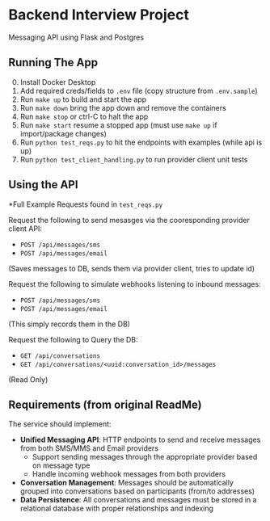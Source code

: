 # Backend Interview Project

Messaging API using Flask and Postgres

## Running The App

0. Install Docker Desktop
1. Add required creds/fields to `.env` file (copy structure from `.env.sample`)
2. Run `make up` to build and start the app
3. Run `make down` bring the app down and remove the containers
4. Run `make stop`  or ctrl-C to halt the app
5. Run `make start` resume a stopped app (must use `make up` if import/package changes)
6. Run `python test_reqs.py` to hit the endpoints with examples (while api is up)
7. Run `python test_client_handling.py` to run provider client unit tests

## Using the API

*Full Example Requests found in `test_reqs.py`

Request the following to send mesasges via the cooresponding provider client API:
- `POST /api/messages/sms`
- `POST /api/messages/email`

(Saves messages to DB, sends them via provider client, tries to update id)



Request the following to simulate webhooks listening to inbound messages:
- `POST /api/messages/sms`
- `POST /api/messages/email`

(This simply records them in the DB)



Request the following to Query the DB:
- `GET /api/conversations`
- `GET /api/conversations/<uuid:conversation_id>/messages`

(Read Only)


## Requirements (from original ReadMe)

The service should implement:

- **Unified Messaging API**: HTTP endpoints to send and receive messages from both SMS/MMS and Email providers
  - Support sending messages through the appropriate provider based on message type
  - Handle incoming webhook messages from both providers
- **Conversation Management**: Messages should be automatically grouped into conversations based on participants (from/to addresses)
- **Data Persistence**: All conversations and messages must be stored in a relational database with proper relationships and indexing